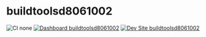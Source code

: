 # buildtoolsd8061002

![CI none](https://img.shields.io/badge/ci-none-orange.svg)
[![Dashboard buildtoolsd8061002](https://img.shields.io/badge/dashboard-buildtoolsd8061002-yellow.svg)](https://dashboard.pantheon.io/sites/87bc2196-6ce3-4506-b67d-abf2503ce7bb#dev/code)
[![Dev Site buildtoolsd8061002](https://img.shields.io/badge/site-buildtoolsd8061002-blue.svg)](http://dev-buildtoolsd8061002.pantheonsite.io/)